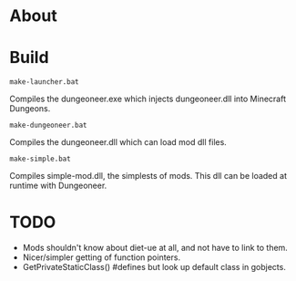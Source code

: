 
# About


# Build

`make-launcher.bat`

Compiles the dungeoneer.exe which injects dungeoneer.dll into Minecraft Dungeons.

`make-dungeoneer.bat`

Compiles the dungeoneer.dll which can load mod dll files.

`make-simple.bat`

Compiles simple-mod.dll, the simplests of mods. This dll can be loaded at runtime with Dungeoneer.

# TODO

* Mods shouldn't know about diet-ue at all, and not have to link to them.
* Nicer/simpler getting of function pointers.
* GetPrivateStaticClass() #defines but look up default class in gobjects.